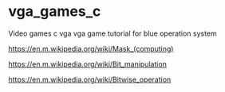# vga_games_c
Video games c vga
vga game tutorial for blue operation system

https://en.m.wikipedia.org/wiki/Mask_(computing)


https://en.m.wikipedia.org/wiki/Bit_manipulation


https://en.m.wikipedia.org/wiki/Bitwise_operation


